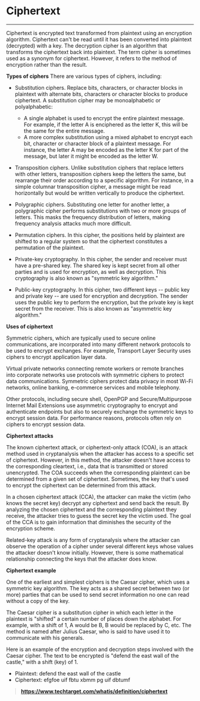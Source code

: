 # Ciphertext

---

Ciphertext is encrypted text transformed from plaintext using an encryption algorithm. Ciphertext can't be read until it has been converted into  plaintext (decrypted) with a key. The decryption cipher is an algorithm that transforms the ciphertext back into plaintext. The term cipher is sometimes used as a synonym for ciphertext. However, it refers to the method of encryption rather than the result.

**Types of ciphers**
There are various types of ciphers, including:

+ Substitution ciphers. Replace bits, characters, or character blocks in plaintext with alternate bits, characters or character blocks to produce ciphertext. A substitution cipher may be monoalphabetic or polyalphabetic:
  - A single alphabet is used to encrypt the entire plaintext message. For example, if the letter A is enciphered as the letter K, this will be the same for the entire message.
  - A more complex substitution using a mixed alphabet to encrypt each bit, character or character block of a plaintext message. For instance, the letter A may be encoded as the letter K for part of the message, but later it might be encoded as the letter W.
  
+ Transposition ciphers. Unlike substitution ciphers that replace letters with other letters, transposition ciphers keep the letters the same, but rearrange their order according to a specific algorithm. For instance, in a simple columnar transposition cipher, a message might be read horizontally but would be written vertically to produce the ciphertext.

+ Polygraphic ciphers. Substituting one letter for another letter, a polygraphic cipher performs substitutions with two or more groups of letters. This masks the frequency distribution of letters, making frequency analysis attacks much more difficult.

+ Permutation ciphers. In this cipher, the positions held by plaintext are shifted to a regular system so that the ciphertext constitutes a permutation of the plaintext.

+ Private-key cryptography. In this cipher, the sender and receiver must have a pre-shared key. The shared key is kept secret from all other parties and is used for encryption, as well as decryption. This cryptography is also known as "symmetric key algorithm."

+ Public-key cryptography. In this cipher, two different keys -- public key and private key -- are used for encryption and decryption. The sender uses the public key to perform the encryption, but the private key is kept secret from the receiver. This is also known as "asymmetric key algorithm."

**Uses of ciphertext**

Symmetric ciphers, which are typically used to secure online communications, are incorporated into many different network protocols to be used to encrypt exchanges. For example, Transport Layer Security uses ciphers to encrypt application layer data.

Virtual private networks connecting remote workers or remote branches into corporate networks use protocols with symmetric ciphers to protect data communications. Symmetric ciphers protect data privacy in most Wi-Fi networks, online banking, e-commerce services and mobile telephony.

Other protocols, including secure shell, OpenPGP and Secure/Multipurpose Internet Mail Extensions use asymmetric cryptography to encrypt and authenticate endpoints but also to securely exchange the symmetric keys to encrypt session data. For performance reasons, protocols often rely on ciphers to encrypt session data.

**Ciphertext attacks**

The known ciphertext attack, or ciphertext-only attack (COA), is an attack method used in cryptanalysis when the attacker has access to a specific set of ciphertext. However, in this method, the attacker doesn't have access to the corresponding cleartext, i.e., data that is transmitted or stored unencrypted. The COA succeeds when the corresponding plaintext can be determined from a given set of ciphertext. Sometimes, the key that's used to encrypt the ciphertext can be determined from this attack.

In a chosen ciphertext attack (CCA), the attacker can make the victim (who knows the secret key) decrypt any ciphertext and send back the result. By analyzing the chosen ciphertext and the corresponding plaintext they receive, the attacker tries to guess the secret key the victim used. The goal of the CCA is to gain information that diminishes the security of the encryption scheme.

Related-key attack is any form of cryptanalysis where the attacker can observe the operation of a cipher under several different keys whose values the attacker doesn't know initially. However, there is some mathematical relationship connecting the keys that the attacker does know.

**Ciphertext example**

One of the earliest and simplest ciphers is the Caesar cipher, which uses a symmetric key algorithm. The key acts as a shared secret between two (or more) parties that can be used to send secret information no one can read without a copy of the key.

The Caesar cipher is a substitution cipher in which each letter in the plaintext is "shifted" a certain number of places down the alphabet. For example, with a shift of 1, A would be B, B would be replaced by C, etc. The method is named after Julius Caesar, who is said to have used it to communicate with his generals.

Here is an example of the encryption and decryption steps involved with the Caesar cipher. The text to be encrypted is "defend the east wall of the castle," with a shift (key) of 1.

+ Plaintext: defend the east wall of the castle
+ Ciphertext: efgfoe uif fbtu xbmm pg uif dbtumf 


> **https://www.techtarget.com/whatis/definition/ciphertext**
